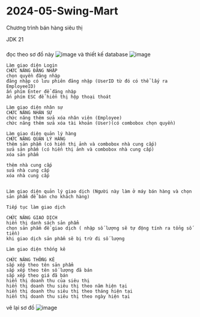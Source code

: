 # 2024-05-Swing-Mart
Chương trình bán hàng siêu thị

JDK 21



###

đọc theo sơ đồ này 
![image](https://github.com/hiepnx03/2024-05-Swing-Mart/assets/71397941/a0c61855-25d7-4bab-90c1-b17cfa290ca5)
và thiết kế database
![image](https://github.com/hiepnx03/2024-05-Swing-Mart/assets/71397941/8c0499a9-62e8-408c-8cd8-1522518762ef)
```
Làm giao diện Login
CHỨC NĂNG ĐĂNG NHẬP
chọn quyền đăng nhập
đăng nhập có lưu phiên đăng nhập (UserID từ đó có thể lấy ra EmployeeID)
ấn phím Enter để đăng nhập
ấn phím ESC để hiển thị hộp thoại thoát

Làm giao diện nhân sự 
CHỨC NĂNG NHÂN SỰ
chức năng thêm sửa xóa nhân viên (Employee)
chức năng thêm sửa xóa tài khoản (User)(có combobox chọn quyền)
```

```
Làm giao diện quản lý hàng
CHỨC NĂNG QUẢN LÝ HÀNG
thêm sản phẩm (có hiển thị ảnh và combobox nhà cung cấp)
sửa sản phẩm (có hiển thị ảnh và combobox nhà cung cấp)
xóa sản phẩm

thêm nhà cung cấp 
sửa nhà cung cấp 
xóa nhà cung cấp 


Làm giao diện quản lý giao dịch (Người này làm ở máy bán hàng và chọn sản phẩm để bán cho khách hàng)
```


```
Tiếp tục làm giao dịch

CHỨC NĂNG GIAO DỊCH
hiển thị danh sách sản phẩm 
chọn sản phẩm để giao dịch ( nhập số lượng sẽ tự động tính ra tổng số tiền)
khi giao dịch sản phẩm sẽ bị trừ đi số lượng

Làm giao diện thống kê

CHỨC NĂNG THỐNG KÊ
sắp xếp theo tên sản phẩm
sắp xếp theo tên số lượng đã bán
sắp xếp theo giá đã bán
hiển thị doanh thu của siêu thị 
hiển thị doanh thu siêu thị theo năm hiện tại
hiển thị doanh thu siêu thị theo tháng hiện tại
hiển thị doanh thu siêu thị theo ngày hiện tại
```
vẽ lại sơ đồ
![image](https://github.com/hiepnx03/2024-05-Swing-Mart/assets/71397941/0f4d4d86-62c2-427c-9ffc-7f341210fc36)

